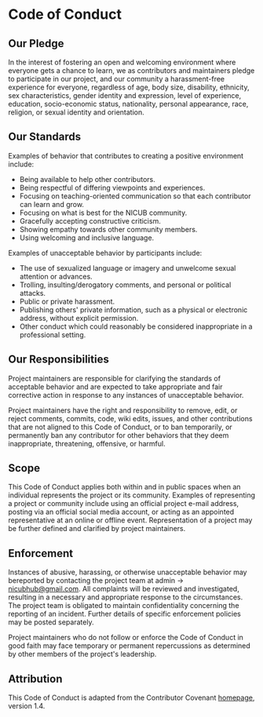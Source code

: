 # Code of Conduct

## Our Pledge

In the interest of fostering an open and welcoming environment where everyone gets a chance to learn, we as  contributors and maintainers pledge to participate in our project,  and our community a harassment-free experience for everyone, regardless of age, body
size, disability, ethnicity, sex characteristics, gender identity and expression, level of experience, education, socio-economic status, nationality, personal appearance, race, religion, or sexual identity and orientation.

## Our Standards

Examples of behavior that contributes to creating a positive environment
include:

- Being available to help other contributors.
- Being respectful of differing viewpoints and experiences.
- Focusing on teaching-oriented communication so that each contributor can learn and grow.
- Focusing on what is best for the NICUB community.
- Gracefully accepting constructive criticism.
- Showing empathy towards other community members.
- Using welcoming and inclusive language.

Examples of unacceptable behavior by participants include:

- The use of sexualized language or imagery and unwelcome sexual attention or
  advances.
- Trolling, insulting/derogatory comments, and personal or political attacks.
- Public or private harassment.
- Publishing others' private information, such as a physical or electronic
  address, without explicit permission.
- Other conduct which could reasonably be considered inappropriate in a
  professional setting.

## Our Responsibilities

Project maintainers are responsible for clarifying the standards of acceptable
behavior and are expected to take appropriate and fair corrective action in
response to any instances of unacceptable behavior.

Project maintainers have the right and responsibility to remove, edit, or
reject comments, commits, code, wiki edits, issues, and other contributions
that are not aligned to this Code of Conduct, or to ban temporarily, or
permanently ban any contributor for other behaviors that they deem inappropriate,
threatening, offensive, or harmful.

## Scope

This Code of Conduct applies both within and in public spaces
when an individual represents the project or its community. Examples of
representing a project or community include using an official project e-mail
address, posting via an official social media account, or acting as an appointed
representative at an online or offline event. Representation of a project may be
further defined and clarified by project maintainers.

## Enforcement

Instances of abusive, harassing, or otherwise unacceptable behavior may bereported by contacting the project team at admin -> nicubhub@gmail.com. All complaints will be reviewed and investigated, resulting in a necessary and appropriate response to the circumstances. The project team is obligated to maintain confidentiality concerning the reporting of an incident. Further details of specific enforcement policies may be posted separately.

Project maintainers who do not follow or enforce the Code of Conduct in good faith may face temporary or permanent repercussions as determined by other members of the project's leadership.

## Attribution

This Code of Conduct is adapted from the Contributor Covenant [homepage](https://www.contributor-covenant.org/version/1/4/code-of-conduct.html), version 1.4.
